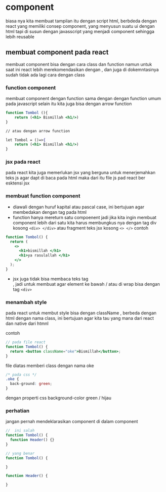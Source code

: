 # component

biasa nya kita membuat tampilan itu dengan script html, berbdeda dengan react yang memiliki consep component, yang menyusun suatu ui dengan html tapi di susun dengan javasscript yang menjadi component sehingga lebih reusable

## membuat component pada react

membuat component bisa dengan cara class dan function
namun untuk saat ini react lebih merekomendasikan dengan , dan juga di dokemntasinya sudah tidak ada lagi cara dengan class

### function component

membuat component dengan function sama dengan dengan function umum pada javascript
selain itu kita juga bisa dengan arrow function

```jsx
function Tombol (){
    return (<h1> Bismillah <h1/>)
}

// atau dengan arrow function

let Tombol = ()=>{
    return (<h1> Bismillah <h1/>)
}
```

### jsx pada react

pada react kita juga memerlukan jsx yang berguna untuk menerjemahkan teks js agar dapt di baca pada html
maka dari itu file js pad react ber esktensi jsx

### membuat function component

- diawali dengan huruf kapital atau pascal case, ini bertujuan agar membedakan dengan tag pada html
- function hanya mereturn satu compoenent jadi jika kita ingin membuat component lebih dari satu kita harus membungkus nya dengan tag div kosong `<div> </div>` atau fragment teks jsx kosong `<> </>` contoh

```jsx
function Tombol() {
  return (
    <>
      <h1>bismillah </h1>
      <h1>ya rasulallah </h1>
    </>
  );
}
```

- jsx juga tidak bisa membaca teks tag <br>, jadi untuk membuat agar element ke bawah / atau di wrap bisa dengan tag `<div>`

### menambah style

pada react untuk membut style bisa dengan className , berbeda dengan html dengan nama class, ini bertujuan agar kita tau yang mana dari react dan native dari htmnl

contoh

```jsx
// pada file react
function Tombol() {
  return <button className="oke">Bismillah</button>;
}
```

file diatas memberi class dengan nama oke

```css
/* pada css */
.oke {
  back-ground: green;
}
```

dengan properti css background-color green / hijau

### perhatian

jangan pernah mendeklarasikan component di dalam component

```jsx
//  ini salah
function Tombol() {
  function Header() {}
}

// yang benar
function Tombol() {

}

function Header() {

}
```
